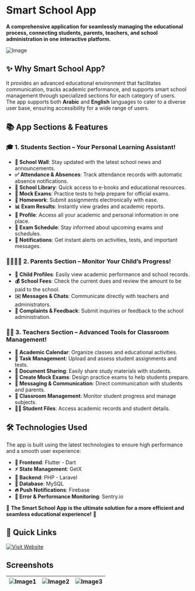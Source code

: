 # Smart School App

**A comprehensive application for seamlessly managing the educational process, connecting students, parents, teachers, and school administration in one interactive platform.**


![Image](https://github.com/user-attachments/assets/c9758424-25e7-48ed-98b2-86bf350b59cc)


## ✨ Why Smart School App?

It provides an advanced educational environment that facilitates communication, tracks academic performance, and supports smart school management through specialized sections for each category of users.  
The app supports both **Arabic** and **English** languages to cater to a diverse user base, ensuring accessibility for a wide range of users.


## 📚 App Sections & Features

### 🎓 1. Students Section – Your Personal Learning Assistant!
- **📢 School Wall**: Stay updated with the latest school news and announcements.
- **✅ Attendance & Absences**: Track attendance records with automatic absence notifications.
- **📖 School Library**: Quick access to e-books and educational resources.
- **📝 Mock Exams**: Practice tests to help prepare for official exams.
- **📌 Homework**: Submit assignments electronically with ease.
- **📊 Exam Results**: Instantly view grades and academic reports.
- **👤 Profile**: Access all your academic and personal information in one place.
- **📅 Exam Schedule**: Stay informed about upcoming exams and schedules.
- **🔔 Notifications**: Get instant alerts on activities, tests, and important messages.

### 👨‍👩‍👧‍👦 2. Parents Section – Monitor Your Child’s Progress!
- **📂 Child Profiles**: Easily view academic performance and school records.
- **💰 School Fees**: Check the current dues and review the amount to be paid to the school.
- **✉️ Messages & Chats**: Communicate directly with teachers and administrators.
- **📢 Complaints & Feedback**: Submit inquiries or feedback to the school administration.

### 👩‍🏫 3. Teachers Section – Advanced Tools for Classroom Management!
- **📆 Academic Calendar**: Organize classes and educational activities.
- **📂 Task Management**: Upload and assess student assignments and tests.
- **📄 Document Sharing**: Easily share study materials with students.
- **📝 Create Mock Exams**: Design practice exams to help students prepare.
- **📩 Messaging & Communication**: Direct communication with students and parents.
- **🏫 Classroom Management**: Monitor student progress and manage subjects.
- **👨‍🎓 Student Files**: Access academic records and student details.

## 🛠️ Technologies Used

The app is built using the latest technologies to ensure high performance and a smooth user experience:
- **📱 Frontend**: Flutter - Dart
- **⚡ State Management**: GetX
- **🔗 Backend**: PHP - Laravel
- **💾 Database**: MySQL
- **🔥 Push Notifications**: Firebase
- **🚨 Error & Performance Monitoring**: Sentry.io



🔹 **The Smart School App is the ultimate solution for a more efficient and seamless educational experience!** 🚀


<p align="center">

## 🔗 Quick Links  

<a href="https://smart-school.co/en">
    <img src="https://img.shields.io/badge/🌐%20Visit%20Website-0056D2?style=for-the-badge" alt="Visit Website">
</a>


## Screenshots

| ![Image1](https://github.com/user-attachments/assets/1b26d535-2458-494a-bd76-ec8a6f1472b2) | ![Image2](https://github.com/user-attachments/assets/9bee5ec1-0e79-4789-83e4-b02414dfe33d) | ![Image3](https://github.com/user-attachments/assets/df98414e-3202-4760-86d7-edd6ab98355a) |
|:------------------------:|:------------------------:|:------------------------:|





